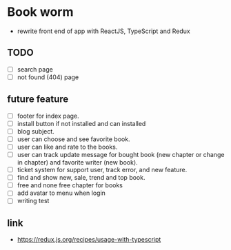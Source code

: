 # Book worm

- rewrite front end of app with ReactJS, TypeScript and Redux

## TODO

- [ ] search page
- [ ] not found (404) page

## future feature

- [ ] footer for index page.
- [ ] install button if not installed and can installed
- [ ] blog subject.
- [ ] user can choose and see favorite book.
- [ ] user can like and rate to the books.
- [ ] user can track update message for bought book (new chapter or change in chapter) and favorite writer (new book).
- [ ] ticket system for support user, track error, and new feature.
- [ ] find and show new, sale, trend and top book.
- [ ] free and none free chapter for books
- [ ] add avatar to menu when login
- [ ] writing test

## link

- https://redux.js.org/recipes/usage-with-typescript
